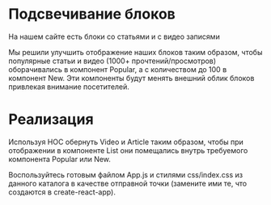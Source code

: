 # Подсвечивание блоков
На нашем сайте есть блоки со статьями и с видео записями

Мы решили улучшить отображение наших блоков таким образом, чтобы популярные статьи и видео (1000+ прочтений/просмотров) оборачивались в компонент Popular, а с количеством до 100 в компонент New. Эти компоненты будут менять внешний облик блоков привлекая внимание посетителей.

# Реализация
Используя HOC обернуть Video и Article таким образом, чтобы при отображении в компоненте List они помещались внутрь требуемого компонента Popular или New.

Воспользуйтесь готовым файлом App.js и стилями css/index.css из данного каталога в качестве отправной точки (замените ими те, что создаются в create-react-app).